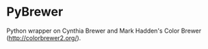 PyBrewer
========

Python wrapper on Cynthia Brewer and Mark Hadden's Color Brewer (http://colorbrewer2.org/).
